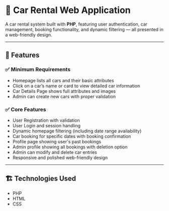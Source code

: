 # 🚗 Car Rental Web Application

A car rental system built with **PHP**, featuring user authentication,
car management, booking functionality, and dynamic filtering — all presented in a web-friendly design.

---



## 🚀 Features

### ✅ Minimum Requirements
- Homepage lists all cars and their basic attributes
- Click on a car’s name or card to view detailed car information
- Car Details Page shows full attributes and images
- Admin can create new cars with proper validation

### ✅ Core Features
- User Registration with validation
- User Login and session handling
- Dynamic homepage filtering (including date range availability)
- Car booking for specific dates with booking confirmation
- Profile page showing user's past bookings
- Admin profile showing all bookings with deletion option
- Admin can modify and delete car entries
- Responsive and polished web-friendly design

---


## 🏗️ Technologies Used

- PHP
- HTML
-  CSS


